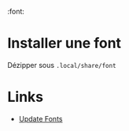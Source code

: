 :font:
# Installer une font

Dézipper sous ````.local/share/font````


# Links

- [Update Fonts](update_fonts.md)

